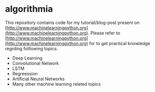 # algorithmia
This repository contains code for my tutorial/blog-post  present on [http://www.machinelearningpython.org](http://www.machinelearningpython.org).
Please refer to [http://www.machinelearningpython.org](http://www.machinelearningpython.org) for to get practical knowledge regrding folllowing topics:
- Deep Learning
- Convolutional Network
- LSTM 
- Regreession
- Artificial Neural Networks
- Many other machine learning releted topics

